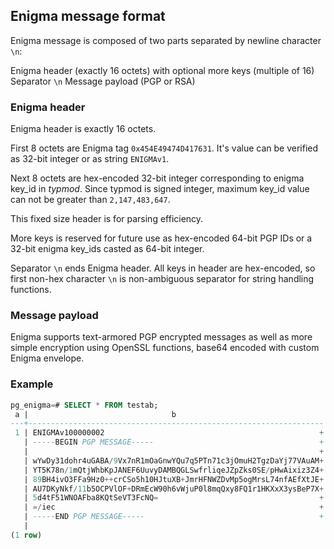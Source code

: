 ## Enigma message format

Enigma message is composed of two parts separated by newline character `\n`:

Enigma header (exactly 16 octets) with optional more keys (multiple of 16)
Separator `\n`
Message payload (PGP or RSA)

### Enigma header

Enigma header is exactly 16 octets. 

First 8 octets are Enigma tag `0x454E49474D417631`. It's value can be verified as 32-bit integer or as string `ENIGMAv1`. 

Next 8 octets are hex-encoded 32-bit integer corresponding to enigma key_id in *typmod*. Since typmod is signed integer, maximum key_id value can not be greater than `2,147,483,647`.

This fixed size header is for parsing efficiency.

More keys is reserved for future use as hex-encoded 64-bit PGP IDs or a 32-bit enigma key_ids casted as 64-bit integer.

Separator `\n` ends Enigma header. All keys in header are hex-encoded, so first non-hex character `\n` is non-ambiguous separator for string handling functions.

### Message payload

Enigma supports text-armored PGP encrypted messages as well as more simple encryption using OpenSSL functions, base64 encoded with custom Enigma envelope.

### Example

```sql
pg_enigma=# SELECT * FROM testab;
 a |                                b                                 
---+------------------------------------------------------------------
 1 | ENIGMAv100000002                                                +
   | -----BEGIN PGP MESSAGE-----                                     +
   |                                                                 +
   | wYwDy31dohr4uGABA/9Vx7nR1mOaGnwYQu7q5PTn71c3jOmuH2TgzDaYj77VAuAM+
   | YT5K78n/1mQtjWhbKpJANEF6UuvyDAMBQGLSwfrliqeJZpZks0SE/pHwAixiz3Z4+
   | 89BH4ivO3FFa9Hz0++crCSo5h10HJtuXB+JmrHFNWZDvMp5ogMrsL74nfAEfXtJE+
   | AU7DKyNkf/11b5OCPVlOF+DRmEcW90h6vWjuP0l8mqQxy8FQ1r1HKXxX3ysBeP7X+
   | 5d4tF51WNOAFba8KQtSeVT3FcNQ=                                    +
   | =/iec                                                           +
   | -----END PGP MESSAGE-----                                       +
   | 
(1 row)

```
